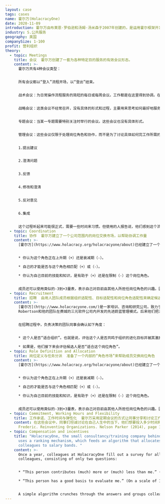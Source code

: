 ```yaml
---
layout: case
tags: cases
name: 霍尔万(HolacracyOne)
date: 2020-11-09
introduction: 霍尔万由布莱恩·罗伯逊和汤姆·汤米森于2007年创建的，是运用霍尔框架开发的先锋公司。
industry: S.公共服务
geography: 美国
companySize: 1-100
profit: 营利组织
theory:
  - topic: Meetings
    title: 会议  霍尔万创建了一套为各种特定目的服务的有效会议形态。
    content: >-
      霍尔万共有4种会议类型：


      所有会议都以“登入”流程开场，以“登出”结束。


      战术会议：为日常操作流程服务的简短的每日或每周会议。工作都是在这里得到协调。在此协调具体的操作流程，决定行动，完成事情。


      战略会议：这类会议不经常召开，没有具体的形式和过程，主要用来思考如何最好地服务于组织的[进化目标](../evolutional-purpose/)。


      专题会议：当某一专题需要特别关注时举行的会议。这些会议也没有具体形式。


      管理会议：这些会议仅限于处理岗位角色和协作，而不是为了讨论具体如何完工作所需的成杂乱无章过程。后者在战术会议上处理。管理会议通常每月举行一次。遵循严格的程序，以确保每个人的声音都能被听到，并且确保没有人能独裁的主宰[决策](../decision-making/)。会议主持人通过以下流程指导会议程序：


      1.提出建议


      2.澄清问题


      3.反馈


      4.修改和澄清


      5.反对意见


      6.集成


      这个过程听起来可能很正式，需要一些时间来习惯。但使用的人报告说，他们感到这个流程能带来人性解放，而且效率非常高。
  - topic: Coordination
    title: 协作  霍尔万建立了一个公司范围内的岗位交换市场，以帮助协调工作量
    content: >-
      [霍尔万](https://www.holacracy.org/holacracyone/about)已经建立了一个公司范围内的岗位角色市场，以方便内部岗位交换。在公司的内部网上有一个文件，同事们可以用-3到+3的比例对他们目前担任的每一个职位进行“评分”：


      * 你认为这个角色正在上升期（+）还是衰减期（-）。

      * 自己的才能是否与这个角色相匹配（+）或（-）。

      * 你认为自己目前的技能和知识，是有助于（+）还是在限制（-）这个岗位角色。


      成员还可以使用类似的-3到+3量表，表示自己对目前由其他人所担任岗位角色的兴趣。因此，这个市场有助于成员脱手或接受一个岗位角色。
  - topic: Recruitment
    title: 招聘  由用人团队成员根据组织适配性、目标适配性和岗位角色适配性来确定候选人。
    content: >-
      [霍尔万](http://www.holacracyone.com/)是一家培训、咨询和研究公司，致力于推广一种新的组织模式“霍尔”，是最初由Brian
      Robertson和他的团队在费城的三元软件公司内开发的先进蔚蓝管理模式。后来他们把三元公司交给了新的领导团队，然后罗伯逊与人共同创立了霍尔万。


      在招聘过程中，负责决策的团队同事会确认如下角度：


      * 这个人是否“适合组织”。也就是说，评估这个人是否共鸣于组织的进化目标并被其激励，是否具有内在动力，是否具有对不断变化的复杂环境的适应能力。

      * 如果是，他们接下来会评估候选人是否“适合这个岗位角色”。
  - topic: Role Definition and Allocation
    title: 岗位定义与任务分派  准备了一个内部的“角色市场”来帮助成员交换岗位角色
    content: >-
      [霍尔万](https://www.holacracy.org/holacracyone/about)已经建立了一个公司范围内的岗位角色市场，以方便内部岗位交换。在公司的内部网上有一个文件，同事们可以用-3到+3的比例对他们目前担任的每一个职位进行“评分”：


      * 你认为这个角色正在上升期（+）还是衰减期（-）。

      * 自己的才能是否与这个角色相匹配（+）或（-）。

      * 你认为自己目前的技能和知识，是有助于（+）还是在限制（-）这个岗位角色。


      成员还可以使用类似的-3到+3量表，表示自己对目前由其他人所担任岗位角色的兴趣。因此，这个市场有助于成员脱手或接受一个岗位角色。
  - topic: Commitment, Working Hours and Flexibility
    title: 工作承诺、工作时间与弹性化  霍尔万采用定期会议的方式让同事分享和讨论工作承诺。
    content: 在这些会议中，同事们坦诚讨论在自己人生中的当下，他们想要投入多少时间和精力来实现组织的目标。这个例会的基本原理，是让每个人都有意识地选择并明确宣布自己愿意为组织投入多少时间和精力。同时，这个会议实践，为所有同事提供了一种方式，让他们有意识的认识到，作为人类，每个人都会有不只一种很感兴趣并能激发生命力的努力方向，每个人都有权并需要选择决定，自己到底要投入在其中某个特定目标多少时间和精力。^\[Laloux,
      Frederic. Reinventing Organizations. Nelson Parker (2014), page 182].
  - topic: Compensation and incentives
    title: "HolacracyOne, the small consultancy/training company behind Holacracy,
      uses a ranking mechanism, which feeds an algorithm that allocates
      colleagues to salary bands. "
    content: >-
      Once a year, colleagues at HolacracyOne fill out a survey for all their
      colleagues, consisting of only two questions:


      * “This person contributes (much) more or (much) less than me.” (On a scale of -3 to +3)

      * “This person has a good basis to evaluate me.” (On a scale of 1 to 5)


      A simple algorithm crunches through the answers and groups colleagues into a few salary buckets. The more experienced, knowledgeable, and hard-working people land in the higher buckets that earn bigger salaries; the more junior, less experienced colleagues naturally gravitate toward buckets with lower salaries.^[Interview Frederic Laloux with Tom Thomison, 2013]
---
```

